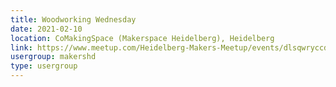 ```yaml
---
title: Woodworking Wednesday
date: 2021-02-10
location: CoMakingSpace (Makerspace Heidelberg), Heidelberg
link: https://www.meetup.com/Heidelberg-Makers-Meetup/events/dlsqwryccdbnb/
usergroup: makershd
type: usergroup
---
```

